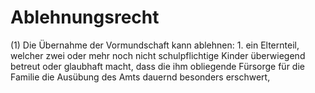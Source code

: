 # Ablehnungsrecht

(1) Die Übernahme der Vormundschaft kann ablehnen:  1.
 ein Elternteil, welcher zwei oder mehr noch nicht schulpflichtige Kinder überwiegend betreut oder glaubhaft macht, dass die ihm obliegende Fürsorge für die Familie die Ausübung des Amts dauernd besonders erschwert,